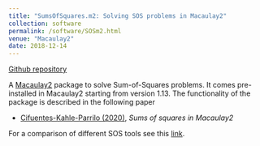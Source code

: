 ```yaml
---
title: "SumsOfSquares.m2: Solving SOS problems in Macaulay2"
collection: software
permalink: /software/SOSm2.html
venue: "Macaulay2"
date: 2018-12-14
---
```


[Github repository](https://github.com/diegcif/SumsOfSquares.m2)

A [Macaulay2](https://faculty.math.illinois.edu/Macaulay2/Packages/) package to solve Sum-of-Squares problems.
It comes pre-installed in Macaulay2 starting from version 1.13.
The functionality of the package is described in the following paper

* [Cifuentes-Kahle-Parrilo (2020)](../publications/2020-SOSm2.html), *Sums of squares in Macaulay2*

For a comparison of different SOS tools see this [link](https://sums-of-squares.github.io/sos/).
